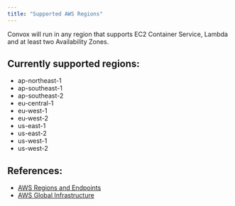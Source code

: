 ```yaml
---
title: "Supported AWS Regions"
---
```


Convox will run in any region that supports EC2 Container Service, Lambda and at least two Availability Zones.

## Currently supported regions:

- ap-northeast-1
- ap-southeast-1
- ap-southeast-2
- eu-central-1
- eu-west-1
- eu-west-2
- us-east-1
- us-east-2
- us-west-1
- us-west-2

## References:
 - [AWS Regions and Endpoints](http://docs.aws.amazon.com/general/latest/gr/rande.html)
 - [AWS Global Infrastructure](http://aws.amazon.com/about-aws/global-infrastructure/)
